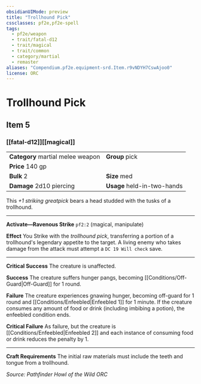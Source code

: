 ```yaml
---
obsidianUIMode: preview
title: "Trollhound Pick"
cssclasses: pf2e,pf2e-spell
tags:
  - pf2e/weapon
  - trait/fatal-d12
  - trait/magical
  - trait/common
  - category/martial
  - remaster
aliases: "Compendium.pf2e.equipment-srd.Item.r9vNDYH7CswAjoo0"
license: ORC
---
```

# Trollhound Pick
## Item 5
### [[fatal-d12]][[magical]]

|  |  |
| -- | -- |
| **Category** martial melee weapon | **Group** pick |
| **Price** 140 gp |  |
| **Bulk** 2 | **Size** med |
| **Damage** 2d10 piercing  | **Usage** held-in-two-hands |



This _+1 striking greatpick_ bears a head studded with the tusks of a trollhound.

* * *

**Activate—Ravenous Strike** `pf2:2` (magical, manipulate)

**Effect** You Strike with the _trollhound pick_, transferring a portion of a trollhound's legendary appetite to the target. A living enemy who takes damage from the attack must attempt a `DC 19 Will check` save.

* * *

**Critical Success** The creature is unaffected.

**Success** The creature suffers hunger pangs, becoming [[Conditions/Off-Guard|Off-Guard]] for 1 round.

**Failure** The creature experiences gnawing hunger, becoming off-guard for 1 round and [[Conditions/Enfeebled|Enfeebled 1]] for 1 minute. If the creature consumes any amount of food or drink (including imbibing a potion), the enfeebled condition ends.

**Critical Failure** As failure, but the creature is [[Conditions/Enfeebled|Enfeebled 2]] and each instance of consuming food or drink reduces the penalty by 1.

* * *

**Craft Requirements** The initial raw materials must include the teeth and tongue from a trollhound.

*Source: Pathfinder Howl of the Wild*
*ORC*